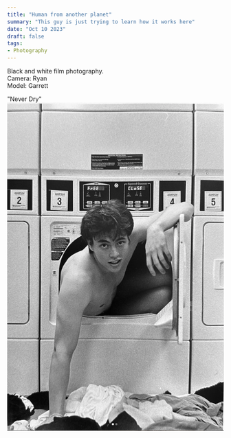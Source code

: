 ```yaml
---
title: "Human from another planet"
summary: "This guy is just trying to learn how it works here"
date: "Oct 10 2023"
draft: false
tags:
- Photography
---
```


Black and white film photography.  
Camera: Ryan  
Model: Garrett

"Never Dry"
![Never Dry Image](./never-dry-image.png)
